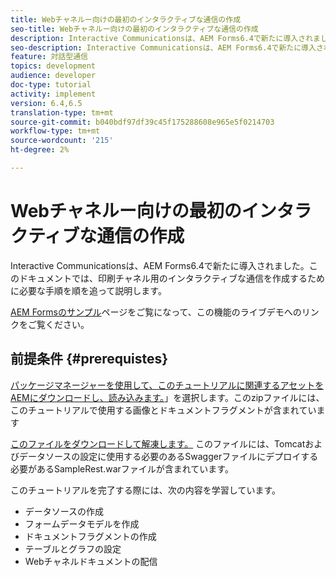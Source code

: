 ```yaml
---
title: Webチャネルー向けの最初のインタラクティブな通信の作成
seo-title: Webチャネルー向けの最初のインタラクティブな通信の作成
description: Interactive Communicationsは、AEM Forms6.4で新たに導入されました。このドキュメントでは、Webチャネル用の対話型コミュニケーションを作成するために必要な手順を順を追って説明します。
seo-description: Interactive Communicationsは、AEM Forms6.4で新たに導入されました。このドキュメントでは、Webチャネル用の対話型コミュニケーションを作成するために必要な手順を順を追って説明します。
feature: 対話型通信
topics: development
audience: developer
doc-type: tutorial
activity: implement
version: 6.4,6.5
translation-type: tm+mt
source-git-commit: b040bdf97df39c45f175288608e965e5f0214703
workflow-type: tm+mt
source-wordcount: '215'
ht-degree: 2%

---
```



# Webチャネルー向けの最初のインタラクティブな通信の作成

Interactive Communicationsは、AEM Forms6.4で新たに導入されました。このドキュメントでは、印刷チャネル用のインタラクティブな通信を作成するために必要な手順を順を追って説明します。

[AEM Formsのサンプル](https://forms.enablementadobe.com/content/samples/samples.html?query=0)ページをご覧になって、この機能のライブデモへのリンクをご覧ください。

## 前提条件 {#prerequistes}

[パッケージマネージャーを使用して、このチュートリアルに関連するアセットをAEMにダウンロードし、読み込みます。](assets/gettingstartedassets.zip)」を選択します。このzipファイルには、このチュートリアルで使用する画像とドキュメントフラグメントが含まれています

[このファイルをダウンロードして解凍します。](assets/warfileandswaggerfile.zip) このファイルには、Tomcatおよびデータソースの設定に使用する必要のあるSwaggerファイルにデプロイする必要があるSampleRest.warファイルが含まれています。

このチュートリアルを完了する際には、次の内容を学習しています。

* データソースの作成
* フォームデータモデルを作成
* ドキュメントフラグメントの作成
* テーブルとグラフの設定
* Webチャネルドキュメントの配信




